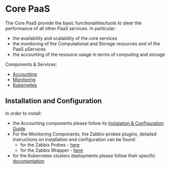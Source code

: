 # Core PaaS

The Core PaaS provide the basic functionalities/tools to steer the performance of all other PaaS services. In particular: 
* the availability and scalability of the core services
* the monitoring of the Computational and Storage resources and of the PaaS µServices 
* the accounting of the resource usage in terms of computing and storage

Components & Services:
 * [Accounting](accounting1.md)
 * [Monitoring](zabbix-probes1.md)<br>
 * [Kubernetes](kubernetes1.md)
 
 
 <a id="install"></a>
## Installation and Configuration

In order to install:
* the Accounting components please follow its [Instalation & Configuration Guide](https://indigo-dc.gitbooks.io/accounting/content/)
* For the Monitoring Components, the Zabbix-probes plugins, detailed instructions on installation and configuration can be found:
  * for the Zabbix Probes - [here](https://indigo-dc.gitbooks.io/monitoring/content/zabbix_probes.html)
  * for the Zabbix Wrapper - [here](https://indigo-dc.gitbooks.io/monitoring/content/zabbix_wrapper.html)
* for the Kubernetes clusters deployments please follow their specific [documentation](https://indigo-dc.gitbooks.io/kubernetes/content/)


